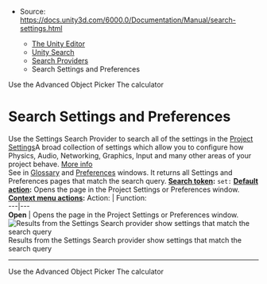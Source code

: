 * Source: https://docs.unity3d.com/6000.0/Documentation/Manual/search-settings.html

  * [The Unity Editor](https://docs.unity3d.com/6000.0/Documentation/Manual/unity-editor.html)
  * [Unity Search](https://docs.unity3d.com/6000.0/Documentation/Manual/search-overview.html)
  * [Search Providers](https://docs.unity3d.com/6000.0/Documentation/Manual/search-providers.html)
  * Search Settings and Preferences


[](https://docs.unity3d.com/6000.0/Documentation/Manual/search-advanced-object-picker.html)
Use the Advanced Object Picker
[](https://docs.unity3d.com/6000.0/Documentation/Manual/search-calculator.html)
The calculator
# Search Settings and Preferences
Use the Settings Search Provider to search all of the settings in the [Project Settings](https://docs.unity3d.com/Manual/comp-ManagerGroup.html)A broad collection of settings which allow you to configure how Physics, Audio, Networking, Graphics, Input and many other areas of your project behave. [More info](https://docs.unity3d.com/6000.0/Documentation/Manual/comp-ManagerGroup.html)  
See in [Glossary](https://docs.unity3d.com/6000.0/Documentation/Manual/Glossary.html#ProjectSettings) and [Preferences](https://docs.unity3d.com/Manual/Preferences.html) windows. It returns all Settings and Preferences pages that match the search query.
**[Search token](https://docs.unity3d.com/6000.0/Documentation/Manual/search-filters.html#search-tokens):** `set:`
**[Default action](https://docs.unity3d.com/6000.0/Documentation/Manual/search-usage.html#default-actions):** Opens the page in the Project Settings or Preferences window.
**[Context menu actions](https://docs.unity3d.com/6000.0/Documentation/Manual/search-usage.html#additional-actions):**
Action: | Function:  
---|---  
**Open** | Opens the page in the Project Settings or Preferences window.  
![Results from the Settings Search provider show settings that match the search query](https://docs.unity3d.com/6000.0/Documentation/uploads/Main/search-provider-settings.png) Results from the Settings Search provider show settings that match the search query
* * *
[](https://docs.unity3d.com/6000.0/Documentation/Manual/search-advanced-object-picker.html)
Use the Advanced Object Picker
[](https://docs.unity3d.com/6000.0/Documentation/Manual/search-calculator.html)
The calculator
